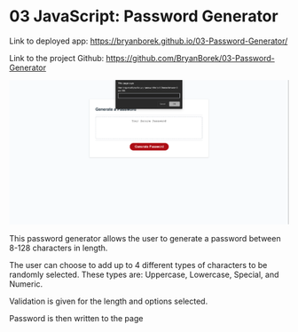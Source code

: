 # 03 JavaScript: Password Generator

Link to deployed app: https://bryanborek.github.io/03-Password-Generator/ 

Link to the project Github: https://github.com/BryanBorek/03-Password-Generator

![Bryan's Password Generator](Assets/passGenScreenshot.png)

This password generator allows the user to generate a password between 8-128 characters in length.

The user can choose to add up to 4 different types of characters to be randomly selected. These types are: Uppercase, Lowercase, Special, and Numeric.

Validation is given for the length and options selected. 

Password is then written to the page
